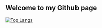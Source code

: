 ## Welcome to my Github page
[![Top Langs](https://github-readme-stats.vercel.app/api/top-langs/?username=kimdj2&layout=compact&theme=dark)](https://github.com/kimdj2)


<!--
**kimdj2/kimdj2** is a ✨ _special_ ✨ repository because its `README.md` (this file) appears on your GitHub profile.

Here are some ideas to get you started:

- 🔭 I’m currently working on ...
- 🌱 I’m currently learning ...
- 👯 I’m looking to collaborate on ...
- 🤔 I’m looking for help with ...
- 💬 Ask me about ...
- 📫 How to reach me: ...
- 😄 Pronouns: ...
- ⚡ Fun fact: ...
-->
